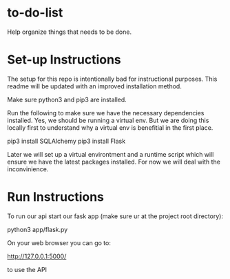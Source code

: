 # to-do-list
Help organize things that needs to be done.

# Set-up Instructions
The setup for this repo is intentionally bad for instructional purposes.
This readme will be updated with an improved installation method.

Make sure python3 and pip3 are installed.

Run the following to make sure we have the necessary dependencies installed.
Yes, we should be running a virtual env. But we are doing this locally first
to understand why a virtual env is benefitial in the first place.

pip3 install SQLAlchemy
pip3 install Flask

Later we will set up a virtual environtment and a runtime script which will ensure we have the latest packages installed. For now we will deal with the inconvinience.

# Run Instructions
To run our api start our fask app (make sure ur at the project root directory):

python3 app/flask.py

On your web browser you can go to:

http://127.0.0.1:5000/

to use the API
